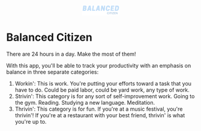<p align="center">
<img src="/public/balanced-citizen-logo.png" width="100" alt="logo"/>
</p>

# Balanced Citizen

There are 24 hours in a day. Make the most of them!

With this app, you'll be able to track your productivity with an emphasis on balance in three separate categories:

1. Workin': This is work. You're putting your efforts toward a task that you have to do. Could be paid labor, could be yard work, any type of work.
2. Strivin': This category is for any sort of self-improvement work. Going to the gym. Reading. Studying a new language. Meditation.
3. Thrivin': This category is for fun. If you're at a music festival, you're thrivin'! If you're at a restaurant with your best friend, thrivin' is what you're up to.
